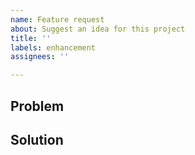 ```yaml
---
name: Feature request
about: Suggest an idea for this project
title: ''
labels: enhancement
assignees: ''

---
```


<!-- Please only open an issue, if you want to suggest a concrete feature, including a way that it could be implemented. If you have more broad suggestions, consider opening a discussion in the "ideas" category instead. -->

## Problem
<!-- Describe the problem you are trying to solve -->

## Solution
<!-- Describe the solution you want to see integrated in the project -->
